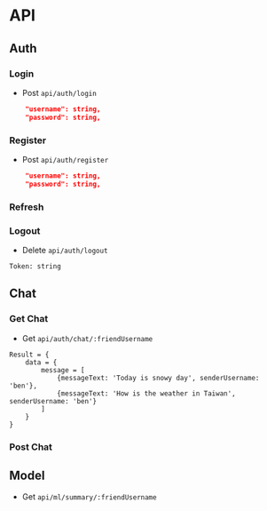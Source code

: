# API 
## Auth
### Login
- Post `api/auth/login` 
```json
    "username": string,
    "password": string,
```

### Register
- Post `api/auth/register` 
```json
    "username": string,
    "password": string,
```

### Refresh 

### Logout 
- Delete `api/auth/logout`
```
Token: string
```

## Chat
### Get Chat
- Get `api/auth/chat/:friendUsername`
```
Result = {
    data = {
        message = [
            {messageText: 'Today is snowy day', senderUsername: 'ben'},
            {messageText: 'How is the weather in Taiwan', senderUsername: 'ben'}
        ]
    }
}
```
### Post Chat


## Model
- Get `api/ml/summary/:friendUsername`
